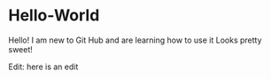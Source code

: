 # Hello-World

Hello! 
I am new to Git Hub and are learning how to use it
Looks pretty sweet!

Edit: here is an edit
